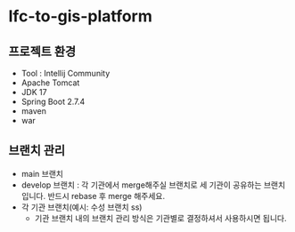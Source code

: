 # Ifc-to-gis-platform
## 프로젝트 환경
- Tool : Intellij Community
- Apache Tomcat
- JDK 17
- Spring Boot 2.7.4
- maven
- war


## 브랜치 관리
- main 브랜치
- develop 브랜치 : 각 기관에서 merge해주실 브랜치로 세 기관이 공유하는 브랜치입니다. 반드시 rebase 후 merge 해주세요.
- 각 기관 브랜치(예시: 수성 브랜치 ss)
  - 기관 브랜치 내의 브랜치 관리 방식은 기관별로 결정하셔서 사용하시면 됩니다.
